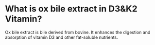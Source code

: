 # What is ox bile extract in D3&K2 Vitamin?

Ox bile extract is bile derived from bovine. It enhances the digestion and absorption of vitamin D3 and other fat-soluble nutrients.
